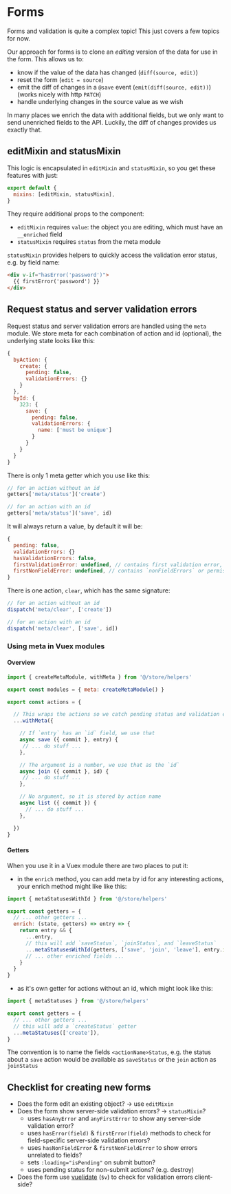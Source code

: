 # Forms

Forms and validation is quite a complex topic! This just covers a few topics for now.

Our approach for forms is to clone an _editing_ version of the data for use in the form. This allows us to:
- know if the value of the data has changed (`diff(source, edit)`)
- reset the form (`edit = source`)
- emit the diff of changes in a `@save` event (`emit(diff(source, edit))`) (works nicely with http `PATCH`)
- handle underlying changes in the source value as we wish

In many places we enrich the data with additional fields, but we only want to send unenriched fields to the API. Luckily, the diff of changes provides us exactly that.

## editMixin and statusMixin

This logic is encapsulated in `editMixin` and `statusMixin`, so you get these features with just:

```js
export default {
  mixins: [editMixin, statusMixin],
}
```

They require additional props to the component:

- `editMixin` requires `value`: the object you are editing, which must have an `__enriched` field
- `statusMixin` requires `status` from the meta module

`statusMixin` provides helpers to quickly access the validation error status, e.g. by field name:

```html
<div v-if="hasError('password')">
  {{ firstError('password') }}
</div>
```

## Request status and server validation errors

Request status and server validation errors are handled using the `meta` module.
We store meta for each combination of action and id (optional), the underlying state looks like this:

```js
{
  byAction: {
    create: {
      pending: false,
      validationErrors: {}
    }
  },
  byId: {
    323: {
      save: {
        pending: false,
        validationErrors: {
          name: ['must be unique']
        }
      }
    }
  }
}
```

There is only 1 meta getter which you use like this:

```js
// for an action without an id
getters['meta/status']('create')

// for an action with an id
getters['meta/status']('save', id)
```

It will always return a value, by default it will be:

```js
{
  pending: false,
  validationErrors: {}
  hasValidationErrors: false,
  firstValidationError: undefined, // contains first validation error, if any
  firstNonFieldError: undefined, // contains `nonFieldErrors` or permission errors, if any
}
```

There is one action, `clear`, which has the same signature:

```js
// for an action without an id
dispatch('meta/clear', ['create'])

// for an action with an id
dispatch('meta/clear', ['save', id])
```

### Using meta in Vuex modules

#### Overview

```js
import { createMetaModule, withMeta } from '@/store/helpers'

export const modules = { meta: createMetaModule() }

export const actions = {

  // This wraps the actions so we catch pending status and validation errors
  ...withMeta({

    // If `entry` has an `id` field, we use that
    async save ({ commit }, entry) {
     // ... do stuff ...
    },

    // The argument is a number, we use that as the `id`
    async join ({ commit }, id) {
     // ... do stuff ...
    },

    // No argument, so it is stored by action name
    async list ({ commit }) {
      // ... do stuff ...
    },

  })
}
```

#### Getters

When you use it in a Vuex module there are two places to put it:
- in the `enrich` method, you can add meta by id for any interesting actions, your enrich method might like like this:

```js
import { metaStatusesWithId } from '@/store/helpers'

export const getters = {
  // ... other getters ...
  enrich: (state, getters) => entry => {
    return entry && {
      ...entry,
      // this will add `saveStatus`, `joinStatus`, and `leaveStatus`
      ...metaStatusesWithId(getters, ['save', 'join', 'leave'], entry.id),
      // ... other enriched fields ...
    }
  }
}
```

- as it's own getter for actions without an id, which might look like this:

```js
import { metaStatuses } from '@/store/helpers'

export const getters = {
  // ... other getters ...
  // this will add a `createStatus` getter
  ...metaStatuses(['create']),
}
```

The convention is to name the fields `<actionName>Status`,
e.g. the status about a `save` action would be available as `saveStatus` or the `join` action as `joinStatus`

## Checklist for creating new forms

- Does the form edit an existing object? -> use `editMixin`
- Does the form show server-side validation errors? -> `statusMixin`?
    - uses `hasAnyError` and `anyFirstError` to show any server-side validation error?
    - uses `hasError(field)` & `firstError(field)` methods to check for field-specific server-side validation errors?
    - uses `hasNonFieldError` & `firstNonFieldError` to show errors unrelated to fields?
    - sets `:loading="isPending"` on submit button?
    - uses pending status for non-submit actions? (e.g. destroy)
- Does the form use [vuelidate](https://monterail.github.io/vuelidate/) (`$v`) to check for validation errors client-side?
